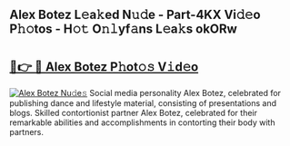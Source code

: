 ## Alex Botez L𝚎a𝚔ed N𝚞𝚍e - Part-4KX Vi𝚍𝚎o P𝚑𝚘tos - H𝚘𝚝 O𝚗𝚕yf𝚊ns L𝚎a𝚔s okORw

# <h2><a href="http://kfep5k.oniu.top/?m=Alex+Botez">🔗👉 🔴 Alex Botez P𝚑ot𝚘𝚜 V𝚒d𝚎o</a></h2>

[![Alex Botez Nu𝚍e𝚜](https://i.imgur.com/0qMVB7G.gif)](http://kfep5k.oniu.top/?m=Alex+Botez)
Social media personality Alex Botez, celebrated for publishing dance and lifestyle material, consisting of presentations and blogs. Skilled contortionist partner Alex Botez, celebrated for their remarkable abilities and accomplishments in contorting their body with partners.  
